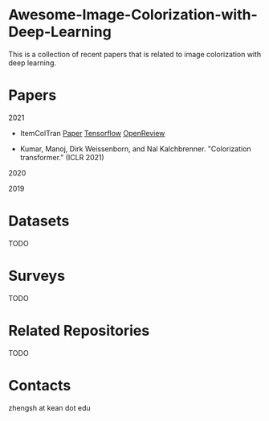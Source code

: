 # Awesome-Image-Colorization-with-Deep-Learning
This is a collection of recent papers that is related to image colorization with deep learning. 

# Papers
2021
- ItemColTran
[Paper](https://arxiv.org/pdf/2102.04432)
[Tensorflow](https://github.com/google-research/google-research)
[OpenReview](https://openreview.net/forum?id=5NA1PinlGFu)
* Kumar, Manoj, Dirk Weissenborn, and Nal Kalchbrenner. "Colorization transformer." (ICLR 2021)

2020

2019

# Datasets
TODO

# Surveys
TODO

# Related Repositories
TODO

# Contacts
zhengsh at kean dot edu

